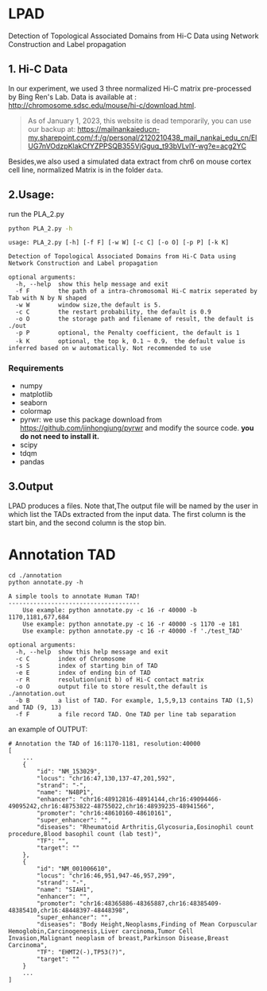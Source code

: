 # LPAD
Detection of Topological Associated Domains from Hi-C Data using Network Construction and Label propagation

## 1. Hi-C Data 

In our experiment, we used 3 three normalized Hi-C matrix pre-processed by Bing Ren's Lab. Data is available at : http://chromosome.sdsc.edu/mouse/hi-c/download.html.
> As of January 1, 2023, this website is dead temporarily, you can use our backup at: https://mailnankaieducn-my.sharepoint.com/:f:/g/personal/2120210438_mail_nankai_edu_cn/ElUG7nVOdzpKlakCfYZPPSQB355VjGguq_t93bVLvlY-wg?e=acg2YC

Besides,we also used a simulated data extract from chr6 on mouse cortex cell line, normalized Matrix is in the folder  `data`.

## 2.Usage:

run the PLA_2.py

```sh
python PLA_2.py -h
```

```text
usage: PLA_2.py [-h] [-f F] [-w W] [-c C] [-o O] [-p P] [-k K]

Detection of Topological Associated Domains from Hi-C Data using Network Construction and Label propagation

optional arguments:
  -h, --help  show this help message and exit
  -f F        the path of a intra-chromosomal Hi-C matrix seperated by Tab with N by N shaped
  -w W        window size,the default is 5.
  -c C        the restart probability, the default is 0.9
  -o O        the storage path and filename of result, the default is ./out
  -p P        optional, the Penalty coefficient, the default is 1
  -k K        optional, the top k, 0.1 ~ 0.9， the default value is inferred based on w automatically. Not recommended to use
```

### Requirements
 * numpy
 * matplotlib
 * seaborn
 * colormap
 * pyrwr: we use this package download from https://github.com/jinhongjung/pyrwr and modify the source code. <b>you do not need to install it.</b>
 * scipy
 * tdqm
 * pandas

 ## 3.Output

LPAD produces a files. Note that,The output file will be named by the user in which list the TADs extracted from the input data. The first column is the start bin, and the second column is the stop bin.

# Annotation TAD
```
cd ./annotation
python annotate.py -h
```
```text
A simple tools to annotate Human TAD!
-------------------------------------
    Use example: python annotate.py -c 16 -r 40000 -b 1170,1181,677,684
    Use example: python annotate.py -c 16 -r 40000 -s 1170 -e 181
    Use example: python annotate.py -c 16 -r 40000 -f './test_TAD'

optional arguments:
  -h, --help  show this help message and exit
  -c C        index of Chromosome
  -s S        index of starting bin of TAD
  -e E        index of ending bin of TAD
  -r R        resolution(unit b) of Hi-C contact matrix
  -o O        output file to store result,the default is ./annotation.out
  -b B        a list of TAD. For example, 1,5,9,13 contains TAD (1,5) and TAD (9, 13)
  -f F        a file record TAD. One TAD per line tab separation
```

an example of OUTPUT:
```text
# Annotation the TAD of 16:1170-1181, resolution:40000 
[
    ...
    {
        "id": "NM_153029",
        "locus": "chr16:47,130,137-47,201,592",
        "strand": "-",
        "name": "N4BP1",
        "enhancer": "chr16:48912816-48914144,chr16:49094466-49095242,chr16:48753822-48755022,chr16:48939235-48941566",
        "promoter": "chr16:48610160-48610161",
        "super_enhancer": "",
        "diseases": "Rheumatoid Arthritis,Glycosuria,Eosinophil count procedure,Blood basophil count (lab test)",
        "TF": "",
        "target": ""
    },
    {
        "id": "NM_001006610",
        "locus": "chr16:46,951,947-46,957,299",
        "strand": "-",
        "name": "SIAH1",
        "enhancer": "",
        "promoter": "chr16:48365886-48365887,chr16:48385409-48385410,chr16:48448397-48448398",
        "super_enhancer": "",
        "diseases": "Body Height,Neoplasms,Finding of Mean Corpuscular Hemoglobin,Carcinogenesis,Liver carcinoma,Tumor Cell Invasion,Malignant neoplasm of breast,Parkinson Disease,Breast Carcinoma",
        "TF": "EHMT2(-),TP53(?)",
        "target": ""
    }
    ...
]
```
